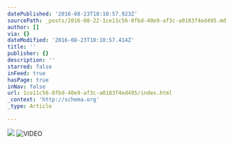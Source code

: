 ```yaml
---
datePublished: '2016-08-23T10:10:57.923Z'
sourcePath: _posts/2016-08-22-1ce11c56-8fbd-40e9-af3c-a0183f4ed495.md
author: []
via: {}
dateModified: '2016-08-23T10:10:57.414Z'
title: ''
publisher: {}
description: ''
starred: false
inFeed: true
hasPage: true
inNav: false
url: 1ce11c56-8fbd-40e9-af3c-a0183f4ed495/index.html
_context: 'http://schema.org'
_type: Article

---
```

![](https://the-grid-user-content.s3-us-west-2.amazonaws.com/fc8a08f9-387d-4aac-9ba2-9cb89e32e417.jpg)
![VIDEO](https://the-grid-user-content.s3-us-west-2.amazonaws.com/22ed7ad4-9a9d-4d52-b473-fd5b8d75acbc.jpg)